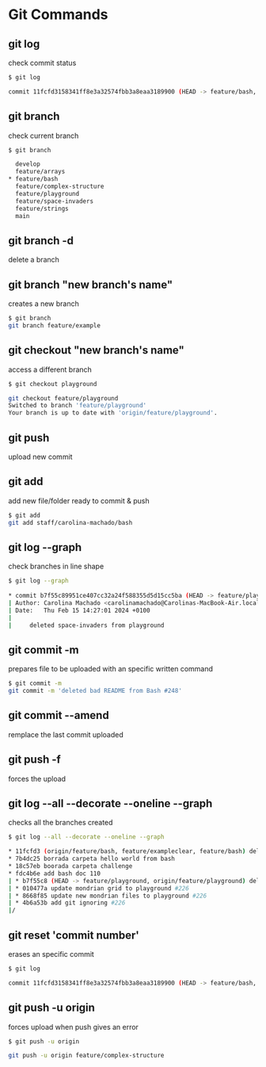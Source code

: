 # Git Commands

## git log
check commit status
```sh
$ git log

commit 11fcfd3158341ff8e3a32574fbb3a8eaa3189900 (HEAD -> feature/bash, origin/feature/bash)
```

## git branch
check current branch 
```sh
$ git branch

  develop
  feature/arrays
* feature/bash
  feature/complex-structure
  feature/playground
  feature/space-invaders
  feature/strings
  main
```

## git branch -d
delete a branch


## git branch "new branch's name"
creates a new branch
```sh
$ git branch 
git branch feature/example
```

## git checkout "new branch's name"
access a different branch
```sh
$ git checkout playground

git checkout feature/playground
Switched to branch 'feature/playground'
Your branch is up to date with 'origin/feature/playground'.
```

## git push
upload new commit

## git add
add new file/folder ready to commit & push
```sh
$ git add
git add staff/carolina-machado/bash   
```

## git log --graph
check branches in line shape
```sh
$ git log --graph  
                      
* commit b7f55c89951ce407cc32a24f588355d5d15cc5ba (HEAD -> feature/playground, origin/feature/playground)
| Author: Carolina Machado <carolinamachado@Carolinas-MacBook-Air.local>
| Date:   Thu Feb 15 14:27:01 2024 +0100
| 
|     deleted space-invaders from playground
```

## git commit -m
prepares file to be uploaded with an specific written command
```sh
$ git commit -m 
git commit -m 'deleted bad README from Bash #248'
```

## git commit --amend
remplace the last commit uploaded

## git push -f
forces the upload

## git log --all --decorate --oneline --graph
checks all the branches created
```sh
$ git log --all --decorate --oneline --graph

* 11fcfd3 (origin/feature/bash, feature/exampleclear, feature/bash) deleted bad README from Bash #248
* 7b4dc25 borrada carpeta hello world from bash
* 18c57eb boorada carpeta challenge
* fdc4b6e add bash doc 110
| * b7f55c8 (HEAD -> feature/playground, origin/feature/playground) deleted space-invaders from playground
| * 010477a update mondrian grid to playground #226
| * 8668f85 update new mondrian files to playground #226
| * 4b6a53b add git ignoring #226
|/  

```

## git reset 'commit number'
erases an specific commit
```sh
$ git log

commit 11fcfd3158341ff8e3a32574fbb3a8eaa3189900 (HEAD -> feature/bash, origin/feature/bash)
```

## git push -u origin 
forces upload when push gives an error
```sh
$ git push -u origin 

git push -u origin feature/complex-structure   
```